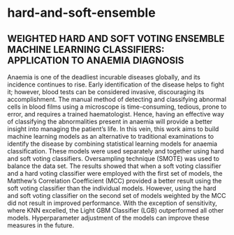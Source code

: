# hard-and-soft-ensemble
## WEIGHTED HARD AND SOFT VOTING ENSEMBLE MACHINE LEARNING CLASSIFIERS: APPLICATION TO ANAEMIA DIAGNOSIS 
 Anaemia is one of the deadliest incurable diseases globally, and its incidence continues to rise. Early identification of the disease helps to fight it; however, blood tests can be considered invasive, discouraging its accomplishment. The manual method of detecting and classifying abnormal cells in blood films using a microscope is time-consuming, tedious, prone to error, and requires a trained haematologist.  Hence, having an effective way of classifying the abnormalities present in anaemia will provide a better insight into managing the patient’s life. In this vein, this work aims to build machine learning models as an alternative to traditional examinations to identify the disease by combining statistical learning models for anaemia classification. These models were used separately and together using hard and soft voting classifiers. Oversampling technique (SMOTE) was used to balance the data set.  The results showed that when a soft voting classifier and a hard voting classifier were employed with the first set of models, the Matthew’s Correlation Coefficient (MCC) provided a better result using the soft voting classifier than the individual models. However, using the hard and soft voting classifier on the second set of models weighted by the MCC did not result in improved performance. With the exception of sensitivity, where KNN excelled, the Light GBM Classifier (LGB) outperformed all other models. Hyperparameter adjustment of the models can improve these measures in the future. 


